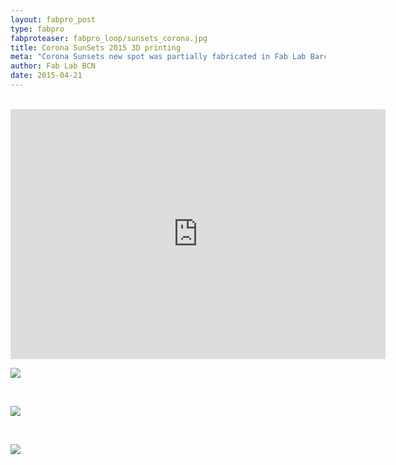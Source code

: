 ```yaml
---
layout: fabpro_post
type: fabpro
fabproteaser: fabpro_loop/sunsets_corona.jpg
title: Corona SunSets 2015 3D printing
meta: "Corona Sunsets new spot was partially fabricated in Fab Lab Barcelona using 3D printing, laser cutting and milling technologies. Small people of 3cm in height were 3D printed in transparente resin using Formlabs technology."
author: Fab Lab BCN
date: 2015-04-21
---
```

<br>

<iframe src="https://player.vimeo.com/video/124616885" width="600" height="400" frameborder="0" webkitallowfullscreen mozallowfullscreen allowfullscreen></iframe> 

<br>

<a href="http://old.fablabbcn.org/wp-content/uploads/2015/04/people1web.jpg"><img class="aligncenter size-full wp-image-6026" src="http://old.fablabbcn.org/wp-content/uploads/2015/04/people1web.jpg"/>

<br>

</a> <a href="http://old.fablabbcn.org/wp-content/uploads/2015/04/people2web.jpg"><img class="aligncenter size-full wp-image-6027" src="http://old.fablabbcn.org/wp-content/uploads/2015/04/people2web.jpg"/>

<br>

</a> <a href="http://old.fablabbcn.org/wp-content/uploads/2015/04/people3web.jpg"><img class="aligncenter size-large wp-image-6028" src="http://old.fablabbcn.org/wp-content/uploads/2015/04/people3web.jpg"/></a>

